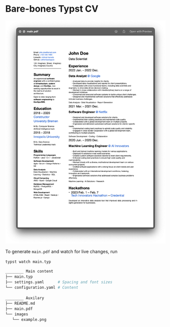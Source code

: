 # Bare-bones Typst CV

![Example](images/example.png)

To generate `main.pdf` and watch for live changes, run

`typst watch main.typ`

```bash
________ Main content
├── main.typ
├── settings.yaml      # Spacing and font sizes
└── configuration.yaml # Content

________ Auxilary
├── README.md
├── main.pdf
└── images
   └── example.png
```
